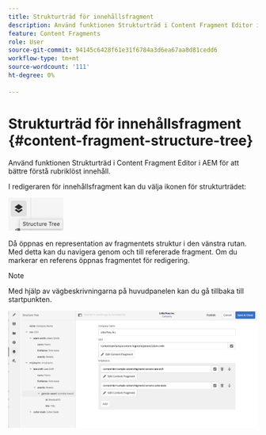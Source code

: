 ```yaml
---
title: Strukturträd för innehållsfragment
description: Använd funktionen Strukturträd i Content Fragment Editor i AEM för att bättre förstå rubriklöst innehåll.
feature: Content Fragments
role: User
source-git-commit: 94145c6428f61e31f6784a3d6ea67aa8d81cedd6
workflow-type: tm+mt
source-wordcount: '111'
ht-degree: 0%

---
```


# Strukturträd för innehållsfragment {#content-fragment-structure-tree}

Använd funktionen Strukturträd i Content Fragment Editor i AEM för att bättre förstå rubriklöst innehåll.

I redigeraren för innehållsfragment kan du välja ikonen för strukturträdet:

![Strukturträd för innehållsfragment](assets/cfm-structuretree-01.png)

Då öppnas en representation av fragmentets struktur i den vänstra rutan. Med detta kan du navigera genom och till refererade fragment. Om du markerar en referens öppnas fragmentet för redigering.

>[!NOTE]
>
>Med hjälp av vägbeskrivningarna på huvudpanelen kan du gå tillbaka till startpunkten.

![Strukturträd för innehållsfragment](assets/cfm-structuretree-02.png)
